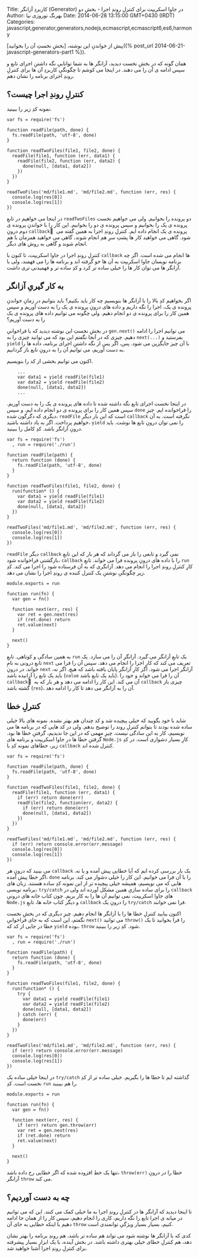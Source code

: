Title: کاربردِ آزانگر (Generator) در جاوا اسکریپت برای کنترلِ روندِ اجرا - بخشِ دو
Author: بهرنگ نوروزی نیا
Date: 2014-06-28 13:15:00 GMT+0430 (IRDT)
Categories: javascript,generator,generators,nodejs,ecmascript,ecmascript6,es6,harmony

پیش از خواندنِ این نوشته، [بخشِ نخستِ آن را بخوانید]({% post_url 2014-06-21-javascript-generators-part1 %}).

همان گونه که در بخشِ نخست دیدید، آزانگر ها به شما تواناییِ نگه داشتنِ اجرای تابع و سپس ادامه ی آن را می دهند. در اینجا می کوشم تا چگونگیِ کاربردِ آن ها برای کنترلِ روندِ اجرای برنامه را نشان دهم.

## کنترلِ روندِ اجرا چیست؟

نمونه کدِ زیر را ببینید.

    var fs = require('fs')

    function readFile(path, done) {
      fs.readFile(path, 'utf-8', done)
    }

    function readTwoFiles(file1, file2, done) {
      readFile(file1, function (err, data1) {
        readFile(file2, function (err, data2) {
          done(null, [data1, data2])
        })
      })
    }

    readTwoFiles('md/file1.md', 'md/file2.md', function (err, res) {
      console.log(res[0])
      console.log(res[1])
    })

در اینجا می خواهیم در تابعِ `readTwoFiles` دو پرونده را بخوانیم. ولی می خواهیم نخست پرونده ی یک را بخوانیم و سپس پرونده ی دو را بخوانیم. این کار را با خواندنِ پرونده ی دوم درونِ `callback` ِ پرونده ی یک انجام داده ایم. کنترلِ روندِ اجرا به همین گفته می شود. گاهی می خواهید کار ها پشتِ سرِ هم انجام شوند، گاهی می خواهید همزمان با هم انجام شوند و گاهی به روش های دیگر.

کنترلِ روندِ اجرا در جاوا اسکریپت، تا کنون با `callback` ها انجام می شده است. اگر چه برنامه نویسان جاوا اسکریپت به آن ها خو گرفته اند و برنامه ها را می فهمند، ولی با آزانگر ها می توان کار ها را خیلی ساده تر کرد و کدِ ساده تر و فهمیدنی تری داشت.

## به کار گیریِ آزانگر

<!--more-->

اگر بخواهیم کدِ بالا را با آزانگر ها بنویسیم چه کار باید بکنیم؟ باید بتوانیم در زمانِ خواندنِ پرونده ی یک، اجرا را نگه داریم و داده های درونِ پرونده ی یک را به دست آوریم و سپس همین کار را برای پرونده ی دو انجام دهیم. ولی چگونه می توانیم داده های پرونده ی یک را به دست آوریم؟

در بخشِ نخستِ این نوشته دیدید که با فراخوانیِ `gen.next()` می توانیم اجرا را ادامه دهیم. چیزی که در آنجا نگفتم این بود که می توانید چیزی را به `next(...)` بفرستید و `yield` با آن چیز جایگزین می شود. پس، اگر پس از نگه داشتنِ اجرای برنامه، داده ها را به دست آوریم، می توانیم آن را به درونِ تابع باز گردانیم.

اکنون می توانیم بخشی از کد را بنویسیم.

        ...
        var data1 = yield readFile(file1)
        var data2 = yield readFile(file2)
        done(null, [data1, data2])
        ...

در اینجا نخست اجرای تابع نگه داشته شده تا داده های پرونده ی یک را به دست آوریم. سپس همین کار را برای پرونده ی دو انجام داده ایم. و سپس `done` را فراخوانده ایم. چیزِ دیگری که دگرگون شده، `readFile` است که این بار دیگر `callback` نگرفته است. به آن خواهیم پرداخت. اگر به یاد داشته باشید، `yield` را نمی توان درونِ تابع ها نوشت. باید درونِ آزانگر باشد. کدِ کامل را ببینید.

    var fs = require('fs')
      , run = require('./run')

    function readFile(path) {
      return function (done) {
        fs.readFile(path, 'utf-8', done)
      }
    }

    function readTwoFiles(file1, file2, done) {
      run(function* () {
        var data1 = yield readFile(file1)
        var data2 = yield readFile(file2)
        done(null, [data1, data2])
      })
    }

    readTwoFiles('md/file1.md', 'md/file2.md', function (err, res) {
      console.log(res[0])
      console.log(res[1])
    })

`readFile` دیگر `callback` نمی گیرد و تابعی را باز می گرداند که هر بار که این تابعِ بازگشتی فراخوانده شود، `callback` را با داده های درونِ پرونده فرا می خواند. تابعِ `run` کارِ کنترلِ روندِ اجرا را انجام می دهد. آزانگری که به آن فرستاده شود را اجرا می کند. کدِ زیر چگونگیِ نوشتنِ یک کنترل کننده ی روندِ اجرا را نشان می دهد.

    module.exports = run

    function run(fn) {
      var gen = fn()

      function next(err, res) {
        var ret = gen.next(res)
        if (ret.done) return
        ret.value(next)
      }

      next()
    }

به همین سادگی و کوتاهی. تابعِ `run` یک تابعِ آزانگر می گیرد. آزانگرِ آن را می سازد. یک تابعِ درونی به نامِ `next` تعریف می کند که کارِ اجرا را انجام می دهد. سپس آن را فرا می خواند. در درونِ `next` آزانگر اجرا می شود. اگر کارِ آزانگر پایان یافته باشد که هیچ. اگر نه، باید یک تابع را آزانیده باشد (`value` باید یک تابع باشد). آن را فرا می خواند و خود را `callback` ِ آن می کند. این کار را ادامه می دهد و هر بار که به `callback` چیزی باز گشته باشد (`res`)، آن را به آزانگر می دهد تا کار را ادامه دهد.

## کنترلِ خطا

شاید با خود بگویید که خیلی پیچیده شد و کد چندان هم بهتر نشده. نمونه های بالا خیلی ساده شده بودند تا بتوانم کنترلِ روند را توضیح بدهم. ولی در کد هایی که در برنامه ها می نویسیم، کار به این سادگی نیست. چیزِ مهمی که در این جا ندیدیم، گرفتنِ خطا ها بود. گرفتنِ خطا ها در جاوا اسکریپت و برنامه های `Node.js` کارِ بسیار دشواری است. در کدِ زیر، خطاهای نمونه کدِ با `callback` کنترل شده اند.

    var fs = require('fs')

    function readFile(path, done) {
      fs.readFile(path, 'utf-8', done)
    }

    function readTwoFiles(file1, file2, done) {
      readFile(file1, function (err, data1) {
        if (err) return done(err)
        readFile(file2, function(err, data2) {
          if (err) return done(err)
          done(null, [data1, data2])
        })
      })
    }

    readTwoFiles('md/file1.md', 'md/file2.md', function (err, res) {
      if (err) return console.error(err.message)
      console.log(res[0])
      console.log(res[1])
    })

می بینید که درونِ هر `callback` یک بار بررسی کرده ایم که آیا خطایی پیش آمده و یا نه. اگر خطا پیش آمده، `done` را با آن فرا می خوانیم. این کار را خیلی دشوار می کند. برنامه هایی که می نویسیم، همیشه خیلی پیچیده تر از این نمونه کدِ ساده هستند. زبان های برنامه نویسی، `try/catch` را برای ساده سازیِ همین مشکل آورده اند ولی در `callback` های جاوا اسکریپت، نمی توانیم آن ها را به کار بریم. چون کتاب خانه های درونیِ `Node.js` و دیگر کتاب خانه ها، تابعِ `callback` را درونِ یک `try/catch` فرا نمی خوانند.

اکنون بیایید کنترلِ خطا ها را با آزانگر ها انجام دهیم. چیزِ دیگری که در بخشِ نخست نگفتم، این است که به جای فراخوانیِ `next()` می توانید `throw()` را فرا بخوانید تا یک خطا در جایی از کد که `yield` بوده، `throw` شود. کدِ زیر را ببینید.

    var fs = require('fs')
      , run = require('./run')

    function readFile(path) {
      return function (done) {
        fs.readFile(path, 'utf-8', done)
      }
    }

    function readTwoFiles(file1, file2, done) {
      run(function* () {
        try {
          var data1 = yield readFile(file1)
          var data2 = yield readFile(file2)
          done(null, [data1, data2])
        } catch (err) {
          done(err)
        }
      })
    }

    readTwoFiles('md/file1.md', 'md/file2.md', function (err, res) {
      if (err) return console.error(err.message)
      console.log(res[0])
      console.log(res[1])
    })

در اینجا خیلی ساده یک `try/catch` گذاشته ایم تا خطا ها را بگیریم. خیلی ساده تر از کدِ نخست است. کدِ `run` را هم ببینید.

    module.exports = run

    function run(fn) {
      var gen = fn()

      function next(err, res) {
        if (err) return gen.throw(err)
        var ret = gen.next(res)
        if (ret.done) return
        ret.value(next)
      }

      next()
    }

تنها یک خط افزوده شده که اگر خطایی رخ داده باشد، `throw(err)` خطا را در درونِ آزانگر `throw` می کند.

## چه به دست آوردیم؟

تا اینجا دیدید که آزانگر ها در کنترلِ روندِ اجرا به ما خیلی کمک می کنند. این که می توانیم در میانه ی اجرا تابع را نگه داریم، کاری را انجام دهیم، سپس کار را از همان جا ادامه دهیم یا اینکه خطایی به جای آن `throw` کنیم، بسیار بسیار ویژگیِ توانمندی است.

کدی که با آزانگر ها نوشته شود می تواند هم ساده تر باشد، هم روندِ برنامه را بهتر نشان دهد، هم کنترلِ خطای خیلی بهتری داشته باشد. در بخش آینده، با یک ابزار بسیار پیشرفته برای کنترلِ روندِ اجرا آشنا خواهید شد.
